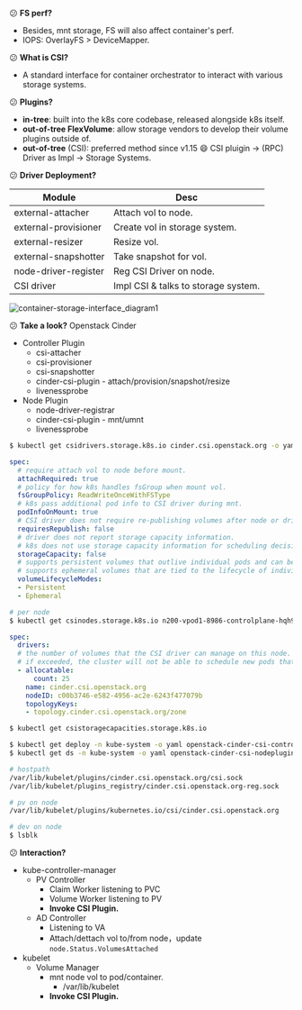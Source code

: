 :confused: **FS perf?**

- Besides, mnt storage, FS will also affect container's perf.
- IOPS: OverlayFS > DeviceMapper.



:confused: **What is CSI?**

- A standard interface for container orchestrator to interact with various storage systems.



:confused: **Plugins?**

- **in-tree**: built into the k8s core codebase, released alongside k8s itself.
- **out-of-tree FlexVolume**: allow storage vendors to develop their volume plugins outside of.
- **out-of-tree** (CSI): preferred method since v1.15 :smile: CSI pluigin → (RPC) Driver as Impl → Storage Systems.



:confused: **Driver Deployment?**

| Module               | Desc                                |
| -------------------- | ----------------------------------- |
| external-attacher    | Attach vol to node.                 |
| external-provisioner | Create vol in storage system.       |
| external-resizer     | Resize vol.                         |
| external-snapshotter | Take snapshot for vol.              |
| node-driver-register | Reg CSI Driver on node.             |
| CSI driver           | Impl CSI & talks to storage system. |



![container-storage-interface_diagram1](https://525875.fs1.hubspotusercontent-na1.net/hub/525875/hubfs/container-storage-interface_diagram1.png?quality=high&width=960&name=container-storage-interface_diagram1.png)



:confused: **Take a look?** Openstack Cinder

- Controller Plugin
  - csi-attacher
  - csi-provisioner
  - csi-snapshotter
  - cinder-csi-plugin - attach/provision/snapshot/resize
  - livenessprobe
- Node Plugin
  - node-driver-registrar
  - cinder-csi-plugin - mnt/umnt
  - livenessprobe

```bash
$ kubectl get csidrivers.storage.k8s.io cinder.csi.openstack.org -o yaml
```

```yaml
spec:
  # require attach vol to node before mount.
  attachRequired: true
  # policy for how k8s handles fsGroup when mount vol.
  fsGroupPolicy: ReadWriteOnceWithFSType
  # k8s pass additional pod info to CSI driver during mnt.
  podInfoOnMount: true
  # CSI driver does not require re-publishing volumes after node or driver restarts.
  requiresRepublish: false
  # driver does not report storage capacity information.
  # k8s does not use storage capacity information for scheduling decisions
  storageCapacity: false
  # supports persistent volumes that outlive individual pods and can be reused.
  # supports ephemeral volumes that are tied to the lifecycle of individual pods.
  volumeLifecycleModes:
  - Persistent
  - Ephemeral
```

```bash
# per node
$ kubectl get csinodes.storage.k8s.io n200-vpod1-8986-controlplane-hqh9l -o yaml
```

```yaml
spec:
  drivers:
  # the number of volumes that the CSI driver can manage on this node.
  # if exceeded, the cluster will not be able to schedule new pods that require volumes managed by that CSI driver on that particular node.
  - allocatable:
      count: 25
    name: cinder.csi.openstack.org
    nodeID: c00b3746-e582-4956-ac2e-6243f477079b
    topologyKeys:
    - topology.cinder.csi.openstack.org/zone
```

```bash
$ kubectl get csistoragecapacities.storage.k8s.io
```

```bash
$ kubectl get deploy -n kube-system -o yaml openstack-cinder-csi-controllerplugin | grep image
$ kubectl get ds -n kube-system -o yaml openstack-cinder-csi-nodeplugin | grep image

# hostpath
/var/lib/kubelet/plugins/cinder.csi.openstack.org/csi.sock
/var/lib/kubelet/plugins_registry/cinder.csi.openstack.org-reg.sock
```

```bash
# pv on node
/var/lib/kubelet/plugins/kubernetes.io/csi/cinder.csi.openstack.org

# dev on node
$ lsblk
```



:confused: **Interaction?**

- kube-controller-manager
  - PV Controller
    - Claim Worker listening to PVC
    - Volume Worker listening to PV
    - **Invoke CSI Plugin.**
  - AD Controller
    - Listening to VA
    - Attach/dettach vol to/from node，update `node.Status.VolumesAttached`
- kubelet
  - Volume Manager
    - mnt node vol to pod/container.
      - /var/lib/kubelet
    - **Invoke CSI Plugin.**